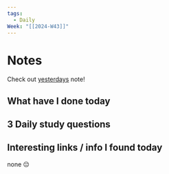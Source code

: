 ```yaml
---
tags:
  - Daily
Week: "[[2024-W43]]"
---
```


# Notes

Check out [yesterdays](2024-10-20) note!

## What have I done today

## 3 Daily study questions

## Interesting links / info I found today

none 😔
